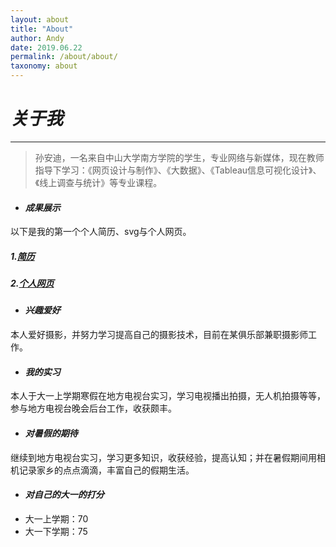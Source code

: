 ```yaml
---
layout: about
title: "About"
author: Andy
date: 2019.06.22
permalink: /about/about/
taxonomy: about
---
```

# *关于我*
---

>孙安迪，一名来自中山大学南方学院的学生，专业网络与新媒体，现在教师指导下学习：《网页设计与制作》、《大数据》、《Tableau信息可视化设计》、《线上调查与统计》等专业课程。

+ #### *成果展示*
以下是我的第一个个人简历、svg与个人网页。
##### 1.[简历](http://andysunn.gitee.io/resume/)
##### 2.[个人网页](http://andysunn.gitee.io/web_html/)
+  #### *兴趣爱好*
本人爱好摄影，并努力学习提高自己的摄影技术，目前在某俱乐部兼职摄影师工作。
+ #### *我的实习*
本人于大一上学期寒假在地方电视台实习，学习电视播出拍摄，无人机拍摄等等，参与地方电视台晚会后台工作，收获颇丰。
+ #### *对暑假的期待*
继续到地方电视台实习，学习更多知识，收获经验，提高认知；并在暑假期间用相机记录家乡的点点滴滴，丰富自己的假期生活。

+ #### *对自己的大一的打分*
+ 大一上学期：70
+ 大一下学期：75